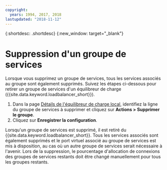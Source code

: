 ```yaml
---
copyright:
  years: 1994, 2017, 2018
lastupdated: "2018-11-12"
---
```


{:shortdesc: .shortdesc}
{:new_window: target="_blank"}

# Suppression d'un groupe de services

Lorsque vous supprimez un groupe de services, tous les services associés au groupe sont également supprimés. Suivez les étapes ci-dessous pour retirer un groupe de services d'un équilibreur de charge ({{site.data.keyword.loadbalancer_short}}).

1. Dans la page [Détails de l'équilibreur de charge local](view-all-load-balancers.html), identifiez la ligne du groupe de services à supprimer et cliquez sur **Actions > Supprimer le groupe**.
2. Cliquez sur **Enregistrer la configuration**.

Lorsqu'un groupe de services est supprimé, il est retiré du {{site.data.keyword.loadbalancer_short}}. Tous les services associés sont également supprimés et le port virtuel associé au groupe de services est mis à disposition, au cas où un autre groupe de services serait nécessaire à l'avenir. Lors de la suppression, le pourcentage d'allocation de connexions des groupes de services restants doit être changé manuellement pour tous les groupes restants.
